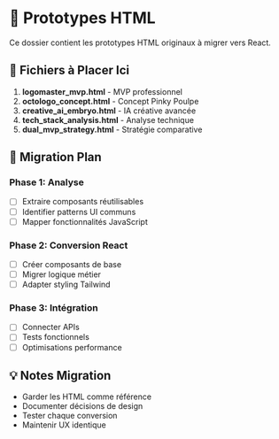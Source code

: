 # 🧪 Prototypes HTML

Ce dossier contient les prototypes HTML originaux à migrer vers React.

## 📁 Fichiers à Placer Ici

1. **logomaster_mvp.html** - MVP professionnel
2. **octologo_concept.html** - Concept Pinky Poulpe  
3. **creative_ai_embryo.html** - IA créative avancée
4. **tech_stack_analysis.html** - Analyse technique
5. **dual_mvp_strategy.html** - Stratégie comparative

## 🔄 Migration Plan

### Phase 1: Analyse
- [ ] Extraire composants réutilisables
- [ ] Identifier patterns UI communs
- [ ] Mapper fonctionnalités JavaScript

### Phase 2: Conversion React
- [ ] Créer composants de base
- [ ] Migrer logique métier
- [ ] Adapter styling Tailwind

### Phase 3: Intégration
- [ ] Connecter APIs
- [ ] Tests fonctionnels
- [ ] Optimisations performance

## 💡 Notes Migration

- Garder les HTML comme référence
- Documenter décisions de design
- Tester chaque conversion
- Maintenir UX identique
